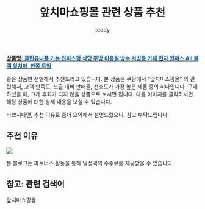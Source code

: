 ﻿---
layout: post
title:  "앞치마쇼핑몰 관련 상품 추천"
author: teddy
categories: [ 가구/인테리어 ]
tags: [앞치마쇼핑몰]
image: https://static.coupangcdn.com/image/vendor_inventory/5798/375412b1a9737759b515dd439801fb1941922c2b612f4cecc58735456f68.JPG 
description: "쿠팡에서 앞치마쇼핑몰 관련 상품으로 가장 고객 선호도가 높은 제품 중 하나입니다."
---

<a href="https://link.coupang.com/re/AFFSDP?lptag=AF3256674&pageKey=6257255866&itemId=12719203756&vendorItemId=79985884524&traceid=V0-153-90ca060dcd786dc0"><b>상품명: <font color='#01579B'>클린유니폼 기본 원피스형 식당 주방 미용실 방수 서빙용 카페 민자 원피스 All 블랙 앞치마, 한쪽 트임</font></b></a>

좋은 상품만 선별해서 추천드리고 있습니다.
본 상품은 쿠팡에서 "앞치마쇼핑몰" 와 관련해서, 고객 만족도, 노출 대비 판매율, 선호도가 가장 높은 제품 중의 하나입니다.
구매하셨을 때, 크게 후회가 되지 않을 상품으로 보시면 됩니다. 
다음 이미지를 클릭하시면 해당 상품에 대한 상세 내용을 보실 수 있습니다.

바쁘시다면, 추천 이유로 좀더 요약해서 설명드렸으니, 참고 부탁드립니다.

## 추천 이유 

<a href="https://link.coupang.com/re/AFFSDP?lptag=AF3256674&pageKey=6257255866&itemId=12719203756&vendorItemId=79985884524&traceid=V0-153-90ca060dcd786dc0"><img src="https://thumbnail10.coupangcdn.com/thumbnails/remote/q89/image/vendor_inventory/79cb/4ee5c0e272bc5dc0c77a2514b408fdeef268dcc4202b07a96901c310a9b7.jpg"></a> 

본 블로그는 파트너스 활동을 통해 일정액의 수수료를 제공받을 수 있습니다.

## 참고: 관련 검색어    
앞치마쇼핑몰